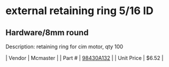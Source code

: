 # external retaining ring 5/16 ID
## Hardware/8mm round
Description: 	retaining ring for cim motor, qty 100 

| Vendor | Mcmaster | 
| Part # | [98430A132](http://www.mcmaster.com/) | 
| Unit Price | $6.52 | 
